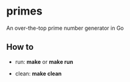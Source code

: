 # primes

An over-the-top prime number generator in Go

## How to

- run: **make** or **make run**

- clean: **make clean**
